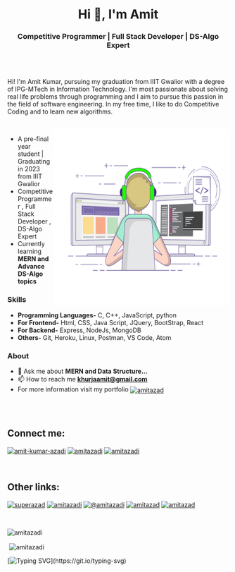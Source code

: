 <h1 align="center">Hi 👋, I'm Amit</h1>
<h3 align="center" margin-bottom="50px">
    Competitive Programmer | Full Stack Developer | DS-Algo Expert
</h3>

<br />
<br />

<p font-size="20px" margin-bottom="520px">
    Hi! I'm Amit Kumar, pursuing my graduation from IIIT Gwalior with a degree of IPG-MTech in Information Technology. I'm most passionate about solving real life problems through programming and I aim to pursue this passion in the field of software engineering. In my free time, I like to do Competitive Coding and to learn new algorithms.
</p>

<br />

 <img margin-right="50px" align="right" height="400px" width= "400px" alt="GIF" src="/logo/computer working.gif" />

-   A pre-final year student | Graduating in 2023 from IIIT Gwalior
-   Competitive Programmer , Full Stack Developer , DS-Algo Expert
-   Currently learning **MERN and Advance DS-Algo topics**

<h3>Skills</h3>

-   **Programming Languages-** C, C++, JavaScript, python
-   **For Frontend-** Html, CSS, Java Script, JQuery, BootStrap, React
-   **For Backend-** Express, NodeJs, MongoDB
-   **Others-** Git, Heroku, Linux, Postman, VS Code, Atom

<h3>About</h3>

-   💬 Ask me about **MERN and Data Structure...**
-   📫 How to reach me **khurjaamit@gmail.com**
-   For more information visit my portfolio <a href="https://amitazadi.herokuapp.com/" target="blank"
          ><img
              align="center"
              src="https://cdn4.iconfinder.com/data/icons/unigrid-flat-clothing-accessories/90/016_023_suitcase_briefcase_office_business_services_portfolio_5-256.png"
              alt="amitazad"
              height="30"
              width="30"
      /></a>

 <br />
 <br />

<h2 align="left" margin-top="100px" >Connect me:</h2>
<!--  <img align="right" height="400px" width= "400px" alt="GIF" src="https://github.com/PrudhviGNV/PrudhviGNV/blob/master/computer%20working.gif?raw=true" /> -->

<p align="left" >
    <a href="https://linkedin.com/in/amit-kumar-azadi" target="blank"
        ><img
            align="center"
            src="https://raw.githubusercontent.com/rahuldkjain/github-profile-readme-generator/master/src/images/icons/Social/linked-in-alt.svg"
            alt="amit-kumar-azadi"
            height="30"
            width="40"
            margin-right="100px"
    /></a>
    <a href="https://fb.com/amitazadi" target="blank"
        ><img
            align="center"
            src="https://raw.githubusercontent.com/rahuldkjain/github-profile-readme-generator/master/src/images/icons/Social/facebook.svg"
            alt="amitazadi"
            height="30"
            width="40"
            margin-right="100px"
    /></a>
    <a href="https://instagram.com/amitazadi" target="blank"
        ><img
            align="center"
            src="https://raw.githubusercontent.com/rahuldkjain/github-profile-readme-generator/master/src/images/icons/Social/instagram.svg"
            alt="amitazadi"
            height="30"
            width="40"
    /></a>
</p>

<br />

<h2 align="left">Other links:</h2>
<p align="left">
    <a href="https://www.codechef.com/users/superazad" target="blank"
        ><img
            align="center"
            src="https://cdn3.iconfinder.com/data/icons/diversity-avatars/64/chef-man-white-256.png"
            alt="superazad"
            height="30"
            width="40"
    /></a>
    <a href="https://www.leetcode.com/amitazadi" target="blank"
        ><img
            align="center"
            src="https://raw.githubusercontent.com/rahuldkjain/github-profile-readme-generator/master/src/images/icons/Social/leet-code.svg"
            alt="amitazadi"
            height="30"
            width="40"
    /></a>
    <a href="https://www.hackerearth.com/@amitazadi" target="blank"
        ><img
            align="center"
            src="https://cdn4.iconfinder.com/data/icons/logos-and-brands/512/160_Hackerrank_logo_logos-256.png"
            alt="@amitazadi"
            height="30"
            width="40"
    /></a>
    <a href="https://auth.geeksforgeeks.org/user/amitazad" target="blank"
        ><img
            align="center"
            src="https://raw.githubusercontent.com/rahuldkjain/github-profile-readme-generator/master/src/images/icons/Social/geeks-for-geeks.svg"
            alt="amitazad"
            height="30"
            width="40"
    /></a>
    <a href="https://amitazadi.herokuapp.com/" target="blank"
        ><img
            align="center"
            src="https://cdn4.iconfinder.com/data/icons/unigrid-flat-clothing-accessories/90/016_023_suitcase_briefcase_office_business_services_portfolio_5-256.png"
            alt="amitazad"
            height="30"
            width="30"
    /></a>
</p>

<!-- <h3 align="left">Programming Languages</h3>
<p>
    <a href="https://www.cprogramming.com/" target="_blank">
        <img
            src="https://raw.githubusercontent.com/devicons/devicon/master/icons/c/c-original.svg"
            alt="c"
            width="40"
            height="40"
        />
    </a>
    <a href="https://www.w3schools.com/cpp/" target="_blank">
        <img
            src="https://raw.githubusercontent.com/devicons/devicon/master/icons/cplusplus/cplusplus-original.svg"
            alt="cplusplus"
            width="40"
            height="40"
        />
    </a>
    <a
        href="https://developer.mozilla.org/en-US/docs/Web/JavaScript"
        target="_blank"
    >
        <img
            src="https://raw.githubusercontent.com/devicons/devicon/master/icons/javascript/javascript-original.svg"
            alt="javascript"
            width="40"
            height="40"
        />
    </a>
    <a href="https://www.python.org" target="_blank">
        <img
            src="https://raw.githubusercontent.com/devicons/devicon/master/icons/python/python-original.svg"
            alt="python"
            width="40"
            height="40"
        />
    </a>
</p>

<h3 align="left">Frontend Development</h3>
<a href="https://getbootstrap.com" target="_blank">
    <img
        src="https://raw.githubusercontent.com/devicons/devicon/master/icons/bootstrap/bootstrap-plain-wordmark.svg"
        alt="bootstrap"
        width="40"
        height="40"
    />
</a>
<a href="https://www.w3schools.com/css/" target="_blank">
    <img
        src="https://raw.githubusercontent.com/devicons/devicon/master/icons/css3/css3-original-wordmark.svg"
        alt="css3"
        width="40"
        height="40"
    />
</a>
<a href="https://www.w3.org/html/" target="_blank">
    <img
        src="https://raw.githubusercontent.com/devicons/devicon/master/icons/html5/html5-original-wordmark.svg"
        alt="html5"
        width="40"
        height="40"
    />
</a>
<a href="https://reactjs.org/" target="_blank">
    <img
        src="https://raw.githubusercontent.com/devicons/devicon/master/icons/react/react-original-wordmark.svg"
        alt="react"
        width="40"
        height="40"
    />
</a>

<h3 align="left">Backend Development and Database</h3>
<a href="https://nodejs.org" target="_blank">
    <img
        src="https://raw.githubusercontent.com/devicons/devicon/master/icons/nodejs/nodejs-original-wordmark.svg"
        alt="nodejs"
        width="40"
        height="40"
    />
</a>
<a href="https://expressjs.com" target="_blank">
    <img
        src="https://uxwing.com/wp-content/themes/uxwing/download/10-brands-and-social-media/node-js-black.svg"
        alt="express"
        width="40"
        height="40"
    />
</a>
<a href="https://www.mongodb.com/" target="_blank">
    <img
        src="https://raw.githubusercontent.com/devicons/devicon/master/icons/mongodb/mongodb-original-wordmark.svg"
        alt="mongodb"
        width="40"
        height="40"
    />
</a>

<h3 align="left">Others</h3>
<a href="https://git-scm.com/" target="_blank">
    <img
        src="https://www.vectorlogo.zone/logos/git-scm/git-scm-icon.svg"
        alt="git"
        width="40"
        height="40"
    />
</a>
<a href="https://www.linux.org/" target="_blank">
    <img
        src="https://raw.githubusercontent.com/devicons/devicon/master/icons/linux/linux-original.svg"
        alt="linux"
        width="40"
        height="40"
    />
</a>

<a href="https://heroku.com" target="_blank">
    <img
        src="https://www.vectorlogo.zone/logos/heroku/heroku-icon.svg"
        alt="heroku"
        width="40"
        height="40"
    />
</a>

<a href="https://postman.com" target="_blank">
    <img
        src="https://www.vectorlogo.zone/logos/getpostman/getpostman-icon.svg"
        alt="postman"
        width="40"
        height="40"
    />
</a> -->

<br />

<p><img align="center" src="https://github-readme-stats.vercel.app/api/top-langs?username=amitazadi&show_icons=true&locale=en&layout=compact" alt="amitazadi" /></p>

<p>
    &nbsp;<img
        align="center"
        src="https://github-readme-stats.vercel.app/api?username=amitazadi&show_icons=true&locale=en"
        alt="amitazadi"
    />
</p>

<!-- <p><img align="left" src="https://github-readme-streak-stats.herokuapp.com/?user=amitazadi&" alt="amitazadi" /></p> -->

[![Typing
SVG](https://readme-typing-svg.herokuapp.com?color=FF69B4&center=true&vCenter=true&lines=Keep+learning,+Keep+Coding!)](https://git.io/typing-svg)
